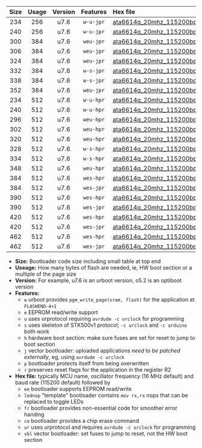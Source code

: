 |Size|Usage|Version|Features|Hex file|
|:-:|:-:|:-:|:-:|:--|
|234|256|u7.6|`w-u-jpr`|[ata6614q_20mhz_115200bps_ur_vbl.hex](https://raw.githubusercontent.com/stefanrueger/urboot/main/ata6614q_20mhz_115200bps_ur_vbl.hex)|
|240|256|u7.6|`w-u-jpr`|[ata6614q_20mhz_115200bps_lednop_ur_vbl.hex](https://raw.githubusercontent.com/stefanrueger/urboot/main/ata6614q_20mhz_115200bps_lednop_ur_vbl.hex)|
|300|384|u7.6|`weu-jpr`|[ata6614q_20mhz_115200bps_ee_ur_vbl.hex](https://raw.githubusercontent.com/stefanrueger/urboot/main/ata6614q_20mhz_115200bps_ee_ur_vbl.hex)|
|306|384|u7.6|`weu-jpr`|[ata6614q_20mhz_115200bps_ee_lednop_ur_vbl.hex](https://raw.githubusercontent.com/stefanrueger/urboot/main/ata6614q_20mhz_115200bps_ee_lednop_ur_vbl.hex)|
|324|384|u7.6|`weu-jpr`|[ata6614q_20mhz_115200bps_ee_lednop_fr_ur_vbl.hex](https://raw.githubusercontent.com/stefanrueger/urboot/main/ata6614q_20mhz_115200bps_ee_lednop_fr_ur_vbl.hex)|
|332|384|u7.6|`w-s-jpr`|[ata6614q_20mhz_115200bps_vbl.hex](https://raw.githubusercontent.com/stefanrueger/urboot/main/ata6614q_20mhz_115200bps_vbl.hex)|
|338|384|u7.6|`w-s-jpr`|[ata6614q_20mhz_115200bps_lednop_vbl.hex](https://raw.githubusercontent.com/stefanrueger/urboot/main/ata6614q_20mhz_115200bps_lednop_vbl.hex)|
|352|384|u7.6|`weu-jpr`|[ata6614q_20mhz_115200bps_ee_lednop_fr_ce_ur_vbl.hex](https://raw.githubusercontent.com/stefanrueger/urboot/main/ata6614q_20mhz_115200bps_ee_lednop_fr_ce_ur_vbl.hex)|
|234|512|u7.6|`w-u-hpr`|[ata6614q_20mhz_115200bps_ur.hex](https://raw.githubusercontent.com/stefanrueger/urboot/main/ata6614q_20mhz_115200bps_ur.hex)|
|240|512|u7.6|`w-u-hpr`|[ata6614q_20mhz_115200bps_lednop_ur.hex](https://raw.githubusercontent.com/stefanrueger/urboot/main/ata6614q_20mhz_115200bps_lednop_ur.hex)|
|296|512|u7.6|`weu-hpr`|[ata6614q_20mhz_115200bps_ee_ur.hex](https://raw.githubusercontent.com/stefanrueger/urboot/main/ata6614q_20mhz_115200bps_ee_ur.hex)|
|302|512|u7.6|`weu-hpr`|[ata6614q_20mhz_115200bps_ee_lednop_ur.hex](https://raw.githubusercontent.com/stefanrueger/urboot/main/ata6614q_20mhz_115200bps_ee_lednop_ur.hex)|
|320|512|u7.6|`weu-hpr`|[ata6614q_20mhz_115200bps_ee_lednop_fr_ur.hex](https://raw.githubusercontent.com/stefanrueger/urboot/main/ata6614q_20mhz_115200bps_ee_lednop_fr_ur.hex)|
|328|512|u7.6|`w-s-hpr`|[ata6614q_20mhz_115200bps.hex](https://raw.githubusercontent.com/stefanrueger/urboot/main/ata6614q_20mhz_115200bps.hex)|
|334|512|u7.6|`w-s-hpr`|[ata6614q_20mhz_115200bps_lednop.hex](https://raw.githubusercontent.com/stefanrueger/urboot/main/ata6614q_20mhz_115200bps_lednop.hex)|
|348|512|u7.6|`weu-hpr`|[ata6614q_20mhz_115200bps_ee_lednop_fr_ce_ur.hex](https://raw.githubusercontent.com/stefanrueger/urboot/main/ata6614q_20mhz_115200bps_ee_lednop_fr_ce_ur.hex)|
|384|512|u7.6|`wes-hpr`|[ata6614q_20mhz_115200bps_ee.hex](https://raw.githubusercontent.com/stefanrueger/urboot/main/ata6614q_20mhz_115200bps_ee.hex)|
|384|512|u7.6|`wes-jpr`|[ata6614q_20mhz_115200bps_ee_vbl.hex](https://raw.githubusercontent.com/stefanrueger/urboot/main/ata6614q_20mhz_115200bps_ee_vbl.hex)|
|390|512|u7.6|`wes-hpr`|[ata6614q_20mhz_115200bps_ee_lednop.hex](https://raw.githubusercontent.com/stefanrueger/urboot/main/ata6614q_20mhz_115200bps_ee_lednop.hex)|
|390|512|u7.6|`wes-jpr`|[ata6614q_20mhz_115200bps_ee_lednop_vbl.hex](https://raw.githubusercontent.com/stefanrueger/urboot/main/ata6614q_20mhz_115200bps_ee_lednop_vbl.hex)|
|420|512|u7.6|`wes-hpr`|[ata6614q_20mhz_115200bps_ee_lednop_fr.hex](https://raw.githubusercontent.com/stefanrueger/urboot/main/ata6614q_20mhz_115200bps_ee_lednop_fr.hex)|
|420|512|u7.6|`wes-jpr`|[ata6614q_20mhz_115200bps_ee_lednop_fr_vbl.hex](https://raw.githubusercontent.com/stefanrueger/urboot/main/ata6614q_20mhz_115200bps_ee_lednop_fr_vbl.hex)|
|462|512|u7.6|`wes-hpr`|[ata6614q_20mhz_115200bps_ee_lednop_fr_ce.hex](https://raw.githubusercontent.com/stefanrueger/urboot/main/ata6614q_20mhz_115200bps_ee_lednop_fr_ce.hex)|
|462|512|u7.6|`wes-jpr`|[ata6614q_20mhz_115200bps_ee_lednop_fr_ce_vbl.hex](https://raw.githubusercontent.com/stefanrueger/urboot/main/ata6614q_20mhz_115200bps_ee_lednop_fr_ce_vbl.hex)|

- **Size:** Bootloader code size including small table at top end
- **Useage:** How many bytes of flash are needed, ie, HW boot section or a multiple of the page size
- **Version:** For example, u7.6 is an urboot version, o5.2 is an optiboot version
- **Features:**
  + `w` urboot provides `pgm_write_page(sram, flash)` for the application at `FLASHEND-4+1`
  + `e` EEPROM read/write support
  + `u` uses urprotocol requiring `avrdude -c urclock` for programming
  + `s` uses skeleton of STK500v1 protocol; `-c urclock` and `-c arduino` both work
  + `h` hardware boot section: make sure fuses are set for reset to jump to boot section
  + `j` vector bootloader: uploaded applications *need to be patched externally*, eg, using `avrdude -c urclock`
  + `p` bootloader protects itself from being overwritten
  + `r` preserves reset flags for the application in the register R2
- **Hex file:** typically MCU name, oscillator frequency (16 MHz default) and baud rate (115200 default) followed by
  + `ee` bootloader supports EEPROM read/write
  + `lednop` "template" bootloader contains `mov rx,rx` nops that can be replaced to toggle LEDs
  + `fr` bootloader provides non-essential code for smoother error handing
  + `ce` bootloader provides a chip erase command
  + `ur` uses urprotocol and requires `avrdude -c urclock` for programming
  + `vbl` vector bootloader: set fuses to jump to reset, not the HW boot section
